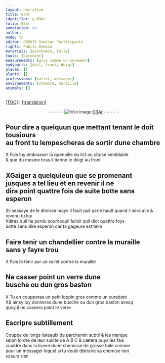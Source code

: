 ```yaml
---
layout: narrative
title: 034r
identifier: p-034r
folio: 034r
annotation: no
author:
mode: tc
editor: GR8975 Seminar Participants
rights: Public Domain
materials: [parchemin, toile]
tools: [curedent]
measurements: [gros comme un curedent]
bodyparts: [doit, front, doigt]
places: []
plants: []
professions: [vallet, messager]
environments: [chambre, muraille]
animals: []
---
```


<p><a href="{{ site.baseurl }}/diplomatic/">[TOC]</a> | <a href="{{ site.baseurl }}/texts/p-034r_tl/" target="_blank">[translation]</a></p><div class="folio" align="center">- - - - - <a href="http://gallica.bnf.fr/ark:/12148/btv1b10500001g/f73.image" target="_blank"><img src="https://cu-mkp.github.io/2017-workshop-edition/assets/photo-icon.png" alt="folio image: " style="display:inline-block; margin-bottom:-3px;"/>034r</a> - - - - - </div>  
  

## Pour dire a quelquun que <span class="del">mettant</span> <span class="add">tenant</span> le <span class="bp">doit</span> tousiours<br/> au <span class="bp">front</span> tu lempescheras de sortir dune <span class="env">chambre</span>

 X
Fais luy embrasser la quenoille du lict ou chose semblable<br/> & que du mesme bras il tienne le <span class="bp">doigt</span> au <span class="bp">front</span>
 
 
  

## XGaiger a quelqu<span class="del">le</span>un que se promenant<br/> jusques a tel lieu et en revenir il ne<br/> dira point quattre fois de suite botte sa<span class="exp">n</span>s espero<span class="exp">n</span>

 
Sil sessaye de le dirdir<span class="del">a</span>e <span class="add">mays il fault quil parle hault</span> quand il sera alle & revenu tu luy<br/> Xdiras quil ha perdu pourcequil falloit quil dict quattre foys<br/> botte sans dire esperon car ta gageure est telle
 
 
  

## Faire tenir un chandellier co<span class="exp">n</span>tre la <span class="env">muraille</span><br/> sans y fayre trou

 X
Fais le tenir par un <span class="pro">vallet</span> contre la <span class="env">muraille</span>
 
 
  

## Ne casser point un verre dune<br/> busche ou dun gros baston

 X 
Tu en coupperas un petit loppin <span class="ms">gros comme un <span class="tl">curedent</span></span><br/> X& ainsy luy donneras dune busche ou dun gros baston avecq<br/> quoy il ne cassera point le verre
 
 
  

## Escripre subtillement

 
Couppe de longs listeaulx de <span class="m">parchemin</span> subtil & les marque<br/> selon lordre de leur suicte de A B C & cætera puys les fais<br/> couldre dans la lisiere dune chemisse de grosse <span class="m">toile</span> co<span class="exp">mm</span>e<br/> pour un <span class="pro">messager</span> lequel si tu veulx distraire sa chemise nen<br/> scaura rien
 
